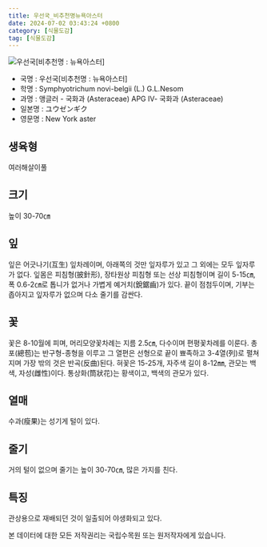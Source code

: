 ```yaml
---
title: 우선국_비추천명뉴욕아스터
date: 2024-07-02 03:43:24 +0800
category: [식물도감]
tag: [식물도감]
---
```




![우선국[비추천명 : 뉴욕아스터]](/fileUpload/plants/basic/Compositae/Aster/2479/2479_20160726140951864files_th2.jpg)
- 국명 : 우선국[비추천명 : 뉴욕아스터]
- 학명 : Symphyotrichum novi-belgii (L.) G.L.Nesom
- 과명 : 앵글러 - 국화과 (Asteraceae) APG Ⅳ- 국화과 (Asteraceae)
- 일본명 : ユウゼンギク
- 영문명 : New York aster


## 생육형
여러해살이풀 
## 크기
높이 30-70㎝
## 잎
잎은 어긋나기(互生) 잎차례이며, 아래쪽의 것만 잎자루가 있고 그 외에는 모두 잎자루가 없다. 잎몸은 피침형(披針形), 장타원상 피침형 또는 선상 피침형이며 길이 5-15㎝, 폭 0.6-2㎝로 톱니가 없거나 가볍게 예거치(銳鋸齒)가 있다. 끝이 점첨두이며, 기부는 좁아지고 잎자루가 없으며 다소 줄기를 감싼다.
## 꽃
꽃은 8-10월에 피며, 머리모양꽃차례는 지름 2.5㎝, 다수이며 편평꽃차례를 이룬다. 총포(總苞)는 반구형-종형을 이루고 그 열편은 선형으로 끝이 뾰족하고 3-4열(列)로 펼쳐지며 가장 밖의 것은 반곡(反曲)된다. 혀꽃은 15-25개, 자주색 길이 8-12㎜, 관모는 백색, 자성(雌性)이다. 통상화(筒狀花)는 황색이고, 백색의 관모가 있다.
## 열매
수과(瘦果)는 성기게 털이 있다.
## 줄기
거의 털이 없으며 줄기는 높이 30-70㎝, 많은 가지를 친다.
## 특징
관상용으로 재배되던 것이 일출되어 야생화되고 있다.






본 데이터에 대한 모든 저작권리는 국립수목원 또는 원저작자에게 있습니다.
